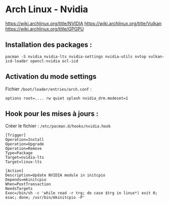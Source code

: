 # Arch Linux - Nvidia

https://wiki.archlinux.org/title/NVIDIA
https://wiki.archlinux.org/title/Vulkan
https://wiki.archlinux.org/title/GPGPU


## Installation des packages :
```
pacman -S nvidia nvidia-lts nvidia-settings nvidia-utils nvtop vulkan-icd-loader opencl-nvidia ocl-icd
```


## Activation du mode settings

Fichier `/boot/loader/entries/arch.conf` :
```
options root=.... rw quiet splash nvidia_drm.modeset=1
```


## Hook pour les mises à jours :
Créer le fichier : `/etc/pacman.d/hooks/nvidia.hook`
```
[Trigger]
Operation=Install
Operation=Upgrade
Operation=Remove
Type=Package
Target=nvidia-lts
Target=linux-lts

[Action]
Description=Update NVIDIA module in initcpio
Depends=mkinitcpio
When=PostTransaction
NeedsTargets
Exec=/bin/sh -c 'while read -r trg; do case $trg in linux*) exit 0; esac; done; /usr/bin/mkinitcpio -P'
```
